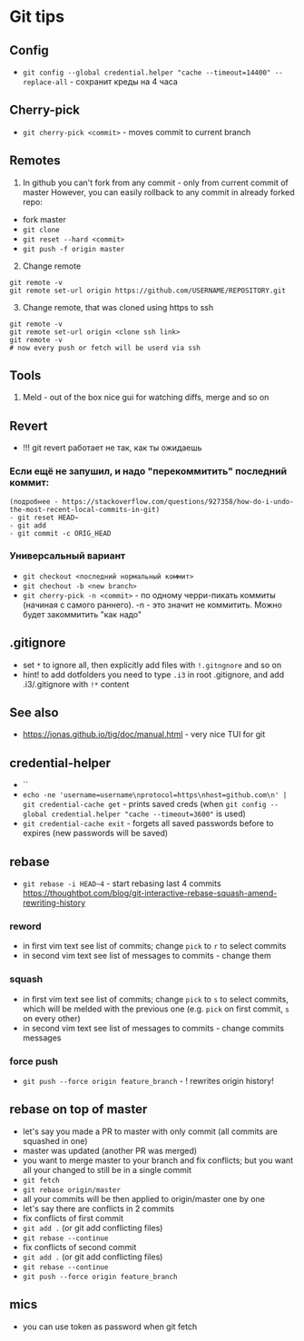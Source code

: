 # Git tips

## Config
- `git config --global credential.helper "cache --timeout=14400" --replace-all` - сохранит креды на 4 часа

## Cherry-pick
- `git cherry-pick <commit>` - moves commit to current branch

## Remotes
1. In github you can't fork from any commit - only from current commit of master
However, you can easily rollback to any commit in already forked repo:
- fork master
- `git clone`
- `git reset --hard <commit>`
- `git push -f origin master`

2. Change remote
```
git remote -v
git remote set-url origin https://github.com/USERNAME/REPOSITORY.git
```
3. Change remote, that was cloned using https to ssh
```
git remote -v
git remote set-url origin <clone ssh link>
git remote -v
# now every push or fetch will be userd via ssh
```

## Tools
1. Meld - out of the box nice gui for watching diffs, merge and so on

## Revert
- !!! git revert работает не так, как ты ожидаешь
### Если ещё не запушил, и надо "перекоммитить" последний коммит:
```
(подробнее - https://stackoverflow.com/questions/927358/how-do-i-undo-the-most-recent-local-commits-in-git)
- git reset HEAD~
- git add
- git commit -c ORIG_HEAD
```
### Универсальный вариант
- `git checkout <последний нормальный коммит>`
- `git chechout -b <new branch>`
- `git cherry-pick -n <commit>` - по одному черри-пикать коммиты (начиная с самого раннего). -n - это значит не коммитить. Можно будет закоммитить "как надо"

## .gitignore
- set `*` to ignore all, then explicitly add files with `!.gitngnore` and so on
- hint! to add dotfolders you need to type `.i3` in root .gitignore, and add .i3/.gitignore with `!*` content

## See also
- https://jonas.github.io/tig/doc/manual.html - very nice TUI for git

## credential-helper
- ``
- `echo -ne 'username=username\nprotocol=https\nhost=github.com\n' | git credential-cache get` - prints saved creds (when `git config --global credential.helper "cache --timeout=3600"` is used)
- `git credential-cache exit` - forgets all saved passwords before to expires (new passwords will be saved)

## rebase
- `git rebase -i HEAD~4` - start rebasing last 4 commits https://thoughtbot.com/blog/git-interactive-rebase-squash-amend-rewriting-history
### reword
- in first vim text see list of commits; change `pick` to `r` to select commits
- in second vim text see list of messages to commits - change them
### squash
- in first vim text see list of commits; change `pick` to `s` to select commits, which will be melded with the previous one (e.g. `pick` on first commit, `s` on every other)
- in second vim text see list of messages to commits - change commits messages
### force push
- `git push --force origin feature_branch` - ! rewrites origin history!

## rebase on top of master
- let's say you made a PR to master with only commit (all commits are squashed in one)
- master was updated (another PR was merged)
- you want to merge master to your branch and fix conflicts; but you want all your changed to still be in a single commit
- `git fetch`
- `git rebase origin/master`
- all your commits will be then applied to origin/master one by one
- let's say there are conflicts in 2 commits
- fix conflicts of first commit
- `git add .` (or git add conflicting files)
- `git rebase --continue`
- fix conflicts of second commit
- `git add .` (or git add conflicting files)
- `git rebase --continue`
- `git push --force origin feature_branch`

## mics
- you can use token as password when git fetch
